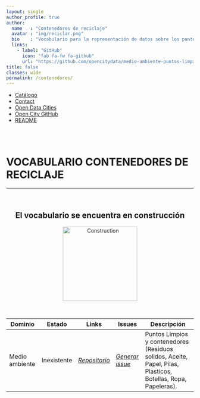 ```yaml
---
layout: single
author_profile: true 
author:
  name   : "Contenedores de reciclaje"
  avatar : "img/reciclar.png"
  bio    : "Vocabulario para la representación de datos sobre los puntos limpios y contenedores."
  links:
    - label: "GitHub"
      icon: "fab fa-fw fa-github"
      url: "https://github.com/opencitydata/medio-ambiente-puntos-limpios-contenedores"
title: false
classes: wide
permalink: /contenedores/
---
```

<head>
<link href="/CatalogoFEMP/stylesheet.css" rel="stylesheet"/>
  
  <nav class="style-4">
<ul class="menu-4">
	<li class="current"><a href="https://opencitydata.github.io/CatalogoFEMP/" data-hover="Catálogo">Catálogo</a></li>
	<li class="left"><a href="/CatalogoFEMP/contact/" data-hover="Contact">Contact</a></li>
	<li class="left"><a href="http://vocab.linkeddata.es/datosabiertos/" data-hover="Open Data Cities">Open Data Cities</a></li>
	<li class="left"><a href="https://github.com/opencitydata/" data-hover="Open City GitHub">Open City GitHub</a></li>
	<li class="left"><a href="https://github.com/opencitydata/medio-ambiente-puntos-limpios-contenedores/blob/master/README.md" data-hover="README">README</a></li>
</ul>
	</nav>
	<br><br>
  
</head>

<div id="bodyid">
<h1> VOCABULARIO CONTENEDORES DE RECICLAJE </h1>
</div>
  
---

&nbsp;
 
 <h2 float="right" align="center"> El vocabulario se encuentra en construcción </h2>

<p float="right" align="center">   
<img src="/CatalogoFEMP/Iconos/constrA.png" alt="Construction" width="200"/>
</p>

&nbsp; &nbsp;

  
  
| Dominio |  Estado  |   Links   |   Issues   |   Descripción   | 
| -------- | -------- | --------- | ---------- | --------------- | 
| Medio ambiente | Inexistente |  *[Repositorio](https://github.com/opencitydata/medio-ambiente-puntos-limpios-contenedores)*   |  *[Generar issue](https://github.com/opencitydata/medio-ambiente-puntos-limpios-contenedores/issues)*   | Puntos Limpios y contenedores (Residuos solidos, Aceite, Papel, Pilas, Plasticos, Botellas, Ropa, Papeleras).  |  
 
 
  

&nbsp;


  
